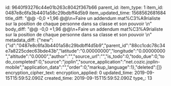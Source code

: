 id: 9640f93276c44e01b263c8042f367b66
parent_id: 
item_type: 1
item_id: 0487e8c6fa3b4401a58c29bdbff4d5b9
item_updated_time: 1568562681684
title_diff: "@@ -0,0 +1,96 @@\n+Faire un addendum mat%C3%A9rialiste sur la position de chaque personne dans sa classe et son pouvoir \n"
body_diff: "@@ -0,0 +1,96 @@\n+Faire un addendum mat%C3%A9rialiste sur la position de chaque personne dans sa classe et son pouvoir \n"
metadata_diff: {"new":{"id":"0487e8c6fa3b4401a58c29bdbff4d5b9","parent_id":"88cc1cdc78c34e7a8225cdec63bde43b","latitude":"0.00000000","longitude":"0.00000000","altitude":"0.0000","author":"","source_url":"","is_todo":0,"todo_due":0,"todo_completed":0,"source":"joplin","source_application":"net.cozic.joplin-mobile","application_data":"","order":0,"markup_language":1},"deleted":[]}
encryption_cipher_text: 
encryption_applied: 0
updated_time: 2019-09-15T15:59:52.090Z
created_time: 2019-09-15T15:59:52.090Z
type_: 13